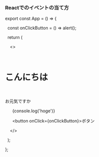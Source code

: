### Reactでのイベントの当て方
export const App = () => {

  const onClickButton = () => alert();

  return (

    <>

      <h1>こんにちは</h1>

      <p>お元気ですか</p>

      {console.log('hoge')}

      <button onClick={onClickButton}>ボタン</button>

    </>

  );

};